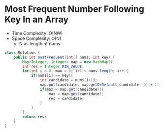 # Most Frequent Number Following Key In an Array

- Time Complexity: O(NW)
- Space Complexity: O(N)
  - N as length of nums

```java
class Solution {
    public int mostFrequent(int[] nums, int key) {
        Map<Integer, Integer> map = new HashMap();
        int res = Integer.MIN_VALUE;
        for(int i = 0, max = 0; i+1 < nums.length; i++){
            if(nums[i] == key){
                int candidate = nums[i+1];
                map.put(candidate, map.getOrDefault(candidate, 0) + 1);
                if(max < map.get(candidate)){
                    max = map.get(candidate);
                    res = candidate;
                }
            }
        }
        return res;
    }
}

```
